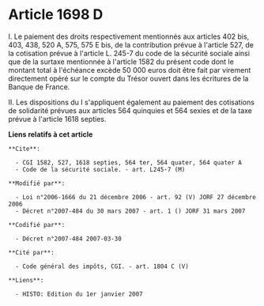 # Article 1698 D

I. Le paiement des droits respectivement mentionnés aux articles 402 bis, 403, 438, 520 A, 575, 575 E bis, de la contribution
prévue à l'article 527, de la cotisation prévue à l'article L. 245-7 du code de la sécurité sociale ainsi que de la surtaxe
mentionnée à l'article 1582 du présent code dont le montant total à l'échéance excède 50 000 euros doit être fait par
virement directement opéré sur le compte du Trésor ouvert dans les écritures de la Banque de France.

II. Les dispositions du I s'appliquent également au paiement des cotisations de solidarité prévues aux articles 564 quinquies
et 564 sexies et de la taxe prévue à l'article 1618 septies.

**Liens relatifs à cet article**

	**Cite**:

	  - CGI 1582, 527, 1618 septies, 564 ter, 564 quater, 564 quater A
	  - Code de la sécurité sociale. - art. L245-7 (M)

	**Modifié par**:

	  - Loi n°2006-1666 du 21 décembre 2006 - art. 92 (V) JORF 27 décembre 2006
	  - Décret n°2007-484 du 30 mars 2007 - art. 1 () JORF 31 mars 2007

	**Codifié par**:

	  - Décret n°2007-484 2007-03-30

	**Cité par**:

	  - Code général des impôts, CGI. - art. 1804 C (V)

	**Liens**:

	  - HISTO: Edition du 1er janvier 2007
